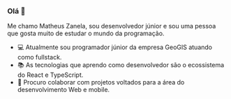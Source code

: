 ### Olá 👋
Me chamo Matheus Zanela, sou desenvolvedor júnior e sou uma pessoa que gosta muito de estudar o mundo da programação.
- 💻 Atualmente sou programador júnior da empresa GeoGIS atuando como fullstack.
- 📚 As tecnologias que aprendo como desenvolvedor são o ecossistema do React e TypeScript.
- 🤝 Procuro colaborar com projetos voltados para a área do desenvolvimento Web e mobile.
